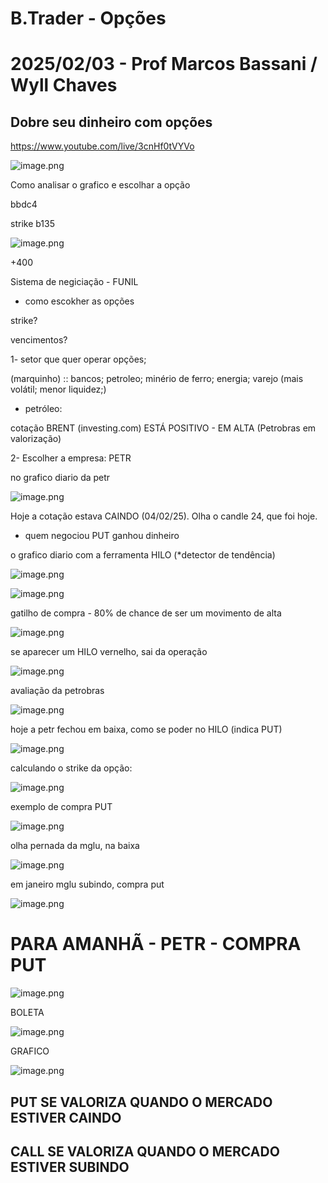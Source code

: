 # B.Trader - Opções

# 2025/02/03 - Prof Marcos Bassani / Wyll Chaves

## Dobre seu dinheiro com opções

https://www.youtube.com/live/3cnHf0tVYVo

![image.png](B%20Trader%20-%20Opc%CC%A7o%CC%83es%2018fa853c89988041965dfb7bf07934a0/image.png)

Como analisar o grafico e escolhar a opção

bbdc4

strike b135

![image.png](B%20Trader%20-%20Opc%CC%A7o%CC%83es%2018fa853c89988041965dfb7bf07934a0/image%201.png)

+400

Sistema de negiciação - FUNIL

- como  escokher as opções

strike?

vencimentos?

1- setor que quer operar opções;

(marquinho) :: bancos; petroleo; minério de ferro; energia; varejo (mais volátil; menor liquidez;)

- petróleo:

cotação BRENT (investing.com) ESTÁ POSITIVO - EM ALTA (Petrobras em valorização)

2- Escolher a empresa: PETR

no grafico diario da petr

![image.png](B%20Trader%20-%20Opc%CC%A7o%CC%83es%2018fa853c89988041965dfb7bf07934a0/image%202.png)

Hoje a cotação estava CAINDO (04/02/25). Olha o candle 24, que foi hoje.

- quem negociou PUT ganhou dinheiro

o grafico diario com a ferramenta HILO (*detector de tendência)

![image.png](B%20Trader%20-%20Opc%CC%A7o%CC%83es%2018fa853c89988041965dfb7bf07934a0/image%203.png)

![image.png](B%20Trader%20-%20Opc%CC%A7o%CC%83es%2018fa853c89988041965dfb7bf07934a0/image%204.png)

gatilho de compra - 80% de chance de ser um movimento de alta

![image.png](B%20Trader%20-%20Opc%CC%A7o%CC%83es%2018fa853c89988041965dfb7bf07934a0/image%205.png)

se aparecer um HILO vernelho, sai da operação

![image.png](B%20Trader%20-%20Opc%CC%A7o%CC%83es%2018fa853c89988041965dfb7bf07934a0/image%206.png)

avaliação da petrobras

![image.png](B%20Trader%20-%20Opc%CC%A7o%CC%83es%2018fa853c89988041965dfb7bf07934a0/image%207.png)

hoje a petr fechou em baixa, como se poder no HILO (indica PUT)

![image.png](B%20Trader%20-%20Opc%CC%A7o%CC%83es%2018fa853c89988041965dfb7bf07934a0/image%208.png)

calculando o strike da opção:

![image.png](B%20Trader%20-%20Opc%CC%A7o%CC%83es%2018fa853c89988041965dfb7bf07934a0/image%209.png)

exemplo de compra PUT

![image.png](B%20Trader%20-%20Opc%CC%A7o%CC%83es%2018fa853c89988041965dfb7bf07934a0/image%2010.png)

olha pernada da mglu, na baixa

![image.png](B%20Trader%20-%20Opc%CC%A7o%CC%83es%2018fa853c89988041965dfb7bf07934a0/image%2011.png)

em janeiro mglu subindo, compra put

![image.png](B%20Trader%20-%20Opc%CC%A7o%CC%83es%2018fa853c89988041965dfb7bf07934a0/image%2012.png)

# PARA AMANHÃ - PETR - COMPRA PUT

![image.png](B%20Trader%20-%20Opc%CC%A7o%CC%83es%2018fa853c89988041965dfb7bf07934a0/image%2013.png)

BOLETA

![image.png](B%20Trader%20-%20Opc%CC%A7o%CC%83es%2018fa853c89988041965dfb7bf07934a0/image%2014.png)

GRAFICO

![image.png](B%20Trader%20-%20Opc%CC%A7o%CC%83es%2018fa853c89988041965dfb7bf07934a0/image%2015.png)

## PUT SE VALORIZA QUANDO O MERCADO ESTIVER CAINDO

## CALL SE VALORIZA QUANDO O MERCADO ESTIVER SUBINDO